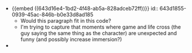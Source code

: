 - {{embed ((643d16e4-1bd2-4f48-ab5a-828adceb72ff))}}
  id:: 643d1855-0939-45ac-846b-b0e33d8ad185
	- Would this paragraph fit in this code?
	- I'm trying to capture that moments where game and life cross (the guy saying the same thing as the character) are unexpected and funny (and possibly increase immersion?)
-